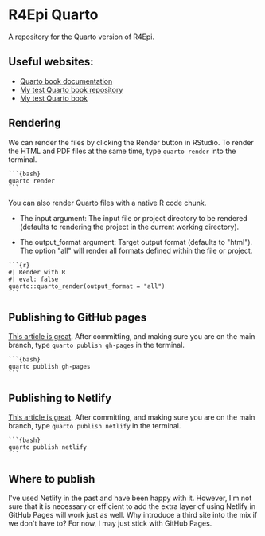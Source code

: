 # R4Epi Quarto

A repository for the Quarto version of R4Epi.

## Useful websites:

-   [Quarto book documentation](https://quarto.org/docs/books/)
-   [My test Quarto book repository](https://github.com/brad-cannell/test_quarto_book)
-   [My test Quarto book](https://brad-cannell.github.io/test_quarto_book/)

## Rendering

We can render the files by clicking the Render button in RStudio. To render the HTML and PDF files at the same time, type `quarto render` into the terminal. 

````
```{bash}
quarto render
```
````

You can also render Quarto files with a native R code chunk.

- The input argument: The input file or project directory to be rendered (defaults to rendering the project in the current working directory).

- The output_format argument: Target output format (defaults to "html"). The option "all" will render all formats defined within the file or project.

````
```{r}
#| Render with R
#| eval: false
quarto::quarto_render(output_format = "all")
```
````

## Publishing to GitHub pages

[This article is great](https://quarto.org/docs/publishing/github-pages.html). After committing, and making sure you are on the main branch, type `quarto publish gh-pages` in the terminal.

````
```{bash}
quarto publish gh-pages
```
````

## Publishing to Netlify

[This article is great](https://quarto.org/docs/publishing/netlify.html). After committing, and making sure you are on the main branch, type `quarto publish netlify` in the terminal.

````
```{bash}
quarto publish netlify
```
````
## Where to publish

I've used Netlify in the past and have been happy with it. However, I'm not sure that it is necessary or efficient to add the extra layer of using Netlify in GitHub Pages will work just as well. Why introduce a third site into the mix if we don't have to? For now, I may just stick with GitHub Pages.